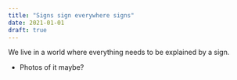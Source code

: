```yaml
---
title: "Signs sign everywhere signs"
date: 2021-01-01
draft: true
---
```


We live in a world where everything needs to be explained by a sign.

- Photos of it maybe?
